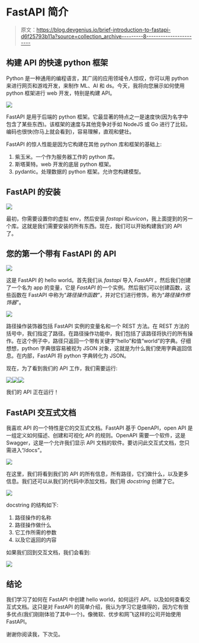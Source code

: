 # FastAPI 简介

> 原文：<https://blog.devgenius.io/brief-introduction-to-fastapi-d6f25793b11a?source=collection_archive---------8----------------------->

## 构建 API 的快速 python 框架

Python 是一种通用的编程语言，其广阔的应用领域令人惊叹，你可以用 python 来进行网页和游戏开发，来制作 ML、AI 和 ds。今天，我将向您展示如何使用 python 框架进行 web 开发，特别是构建 API。

![](img/cbd594cfda9d8722424a677657404b17.png)

FastAPI 是用于后端的 python 框架。它最显著的特点之一是速度快(因为名字中包含了某些东西)。该框架的速度与其他竞争对手如 NodeJS 或 Go 进行了比较。编码也很快(你马上就会看到)，容易理解，直观和健壮。

FastAPI 的惊人性能是因为它构建在其他 python 库和框架的基础上:

1.  紫玉米。一个作为服务器工作的 python 库。
2.  斯塔莱特。web 开发的底层 python 框架。
3.  pydantic。处理数据的 python 框架。允许您构建模型。

## FastAPI 的安装

![](img/2eb3b51a6deb95232dd74450cec4925e.png)

最初，你需要设置你的虚拟 env，然后安装 *fastapi* 和*uvicon*，我上面提到的另一个库。这就是我们需要安装的所有东西。现在，我们可以开始构建我们的 API 了。

## 您的第一个带有 FastAPI 的 API

![](img/8d2cb0ec478c7d51d6d27f28129e66cd.png)

这是 FastAPI 的 hello world。首先我们从 *fastapi* 导入 *FastAPI* 。然后我们创建了一个名为 app 的变量，它是 *FastAPI* 的一个实例。然后我们可以创建函数，这些函数在 FastAPI 中称为“*路径操作函数”*，并对它们进行修饰，称为“*路径操作修饰器*”。

![](img/a8c3a266c1a4097daf3f847ace380376.png)

路径操作装饰器包括 FastAPI 实例的变量名和一个 REST 方法。在 REST 方法的括号中，我们指定了路径。在路径操作功能中，我们包括了该路径将执行的所有操作。在这个例子中，路径只返回一个带有关键字“hello”和值“world”的字典。仔细想想，python 字典很容易被视为 JSON 对象，这就是为什么我们使用字典返回信息。在内部，FastAPI 将 python 字典转化为 JSON。

现在，为了看到我们的 API 工作，我们需要运行:

![](img/8f8e366eb6fba9740b1305d0ff6f00fd.png)![](img/ddce128f270d6437ea79ff177ca3564f.png)![](img/2ebc8d18ca9c8e7a079ae33958aefbae.png)

我们的 API 正在运行！

## FastAPI 交互式文档

我喜欢 API 的一个特性是它的交互式文档。FastAPI 基于 OpenAPI，open API 是一组定义如何描述、创建和可视化 API 的规则。OpenAPI 需要一个软件，这是 Swagger，这是一个允许我们显示 API 文档的软件。要访问此交互式文档，您只需进入“/docs”。

![](img/ee3d7878d3055e90ac2dfc56fa7d7497.png)

在这里，我们将看到我们的 API 的所有信息，所有路径，它们做什么，以及更多信息。我们还可以从我们的代码中添加文档，我们用 *docstring* 创建了它。

![](img/6dacb612794a3e63ae50898769bdfe72.png)

docstring 的结构如下:

1.  路径操作的名称
2.  路径操作做什么
3.  它工作所需的参数
4.  以及它返回的内容

如果我们回到交互文档，我们会看到:

![](img/68bc044c484002f7d72e8d3a7197f901.png)

## 结论

我们学习了如何在 FastAPI 中创建 hello world，如何运行 API，以及如何查看交互式文档。这只是对 FastAPI 的简单介绍，我认为学习它是值得的，因为它有很多优点(我们刚刚体验了其中一个)。像微软、优步和网飞这样的公司开始使用 FastAPI。

谢谢你阅读我，下次见。